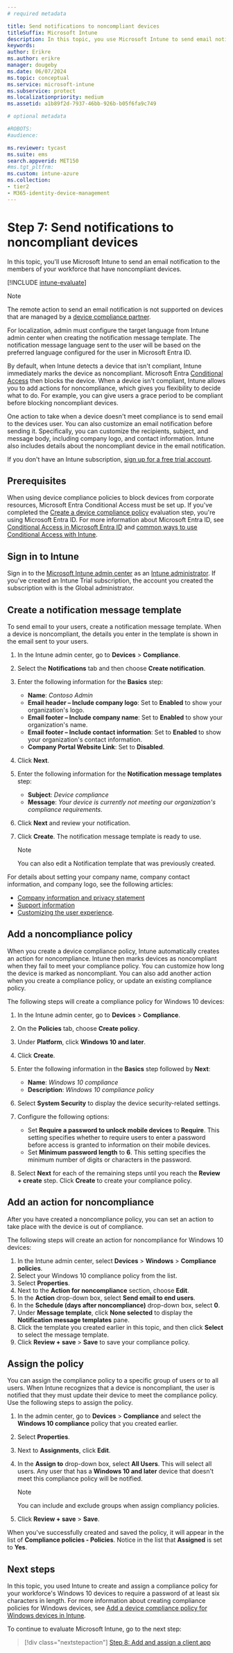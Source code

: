 ```yaml
---
# required metadata

title: Send notifications to noncompliant devices
titleSuffix: Microsoft Intune
description: In this topic, you use Microsoft Intune to send email notifications to noncompliant devices.
keywords:
author: Erikre
ms.author: erikre
manager: dougeby
ms.date: 06/07/2024
ms.topic: conceptual
ms.service: microsoft-intune
ms.subservice: protect
ms.localizationpriority: medium
ms.assetid: a1b89f2d-7937-46bb-926b-b05f6fa9c749

# optional metadata

#ROBOTS:
#audience:

ms.reviewer: tycast
ms.suite: ems
search.appverid: MET150
#ms.tgt_pltfrm:
ms.custom: intune-azure
ms.collection:
- tier2
- M365-identity-device-management
---
```


# Step 7: Send notifications to noncompliant devices

In this topic, you'll use Microsoft Intune to send an email notification to the members of your workforce that have noncompliant devices.

[!INCLUDE [intune-evaluate](../includes/intune-evaluate.md)]

> [!NOTE]
> The remote action to send an email notification is not supported on devices that are managed by a [device compliance partner](../protect/device-compliance-partners.md).
> 
> For localization, admin must configure the target language from Intune admin center when creating the notification message template. The notification message language sent to the user will be based on the preferred language configured for the user in Microsoft Entra ID. 

By default, when Intune detects a device that isn't compliant, Intune immediately marks the device as noncompliant. Microsoft Entra [Conditional Access](/azure/active-directory/active-directory-conditional-access-azure-portal) then blocks the device. When a device isn't compliant, Intune allows you to add actions for noncompliance, which gives you flexibility to decide what to do. For example, you can give users a grace period to be compliant before blocking noncompliant devices.

One action to take when a device doesn't meet compliance is to send email to the devices user. You can also customize an email notification before sending it. Specifically, you can customize the recipients, subject, and message body, including company logo, and contact information. Intune also includes details about the noncompliant device in the email notification.

If you don't have an Intune subscription, [sign up for a free trial account](../fundamentals/free-trial-sign-up.md).

## Prerequisites

When using device compliance policies to block devices from corporate resources, Microsoft Entra Conditional Access must be set up. If you've completed the [Create a device compliance policy](quickstart-set-password-length-android.md) evaluation step, you're using Microsoft Entra ID. For more information about Microsoft Entra ID, see [Conditional Access in Microsoft Entra ID](/azure/active-directory/active-directory-conditional-access-azure-portal) and [common ways to use Conditional Access with Intune](../protect/conditional-access-intune-common-ways-use.md).


## Sign in to Intune

Sign in to the [Microsoft Intune admin center](https://go.microsoft.com/fwlink/?linkid=2109431) as an [Intune administrator](../fundamentals/users-add.md#types-of-administrators). If you've created an Intune Trial subscription, the account you created the subscription with is the Global administrator.

## Create a notification message template

To send email to your users, create a notification message template. When a device is noncompliant, the details you enter in the template is shown in the email sent to your users.  

1. In the Intune admin center, go to **Devices** > **Compliance**.  
2. Select the **Notifications** tab and then choose **Create notification**.  
3. Enter the following information for the **Basics** step:
   - **Name**: *Contoso Admin*
   - **Email header – Include company logo**: Set to **Enabled** to show your organization's logo.
   - **Email footer – Include company name**: Set to **Enabled** to show your organization's name.
   - **Email footer – Include contact information**: Set to **Enabled** to show your organization's contact information.
   - **Company Portal Website Link**: Set to **Disabled**.
4. Click **Next**.
5. Enter the following information for the **Notification message templates** step:
   - **Subject**: *Device compliance*
   - **Message**: *Your device is currently not meeting our organization's compliance requirements.*
6. Click **Next** and review your notification. 
7. Click **Create**. The notification message template is ready to use.

   > [!NOTE]
   > You can also edit a Notification template that was previously created.

For details about setting your company name, company contact information, and company logo, see the following articles:

- [Company information and privacy statement](../apps/company-portal-app.md#configuration)
- [Support information](../apps/company-portal-app.md#support-information)
- [Customizing the user experience](../apps/company-portal-app.md#customizing-the-user-experience).

## Add a noncompliance policy

When you create a device compliance policy, Intune automatically creates an action for noncompliance. Intune then marks devices as noncompliant when they fail to meet your compliance policy. You can customize how long the device is marked as noncompliant. You can also add another action when you create a compliance policy, or update an existing compliance policy.

The following steps will create a compliance policy for Windows 10 devices:

1. In the Intune admin center, go to **Devices** > **Compliance**. 
2. On the **Policies** tab, choose **Create policy**.  
3. Under **Platform**, click **Windows 10 and later**.  
4. Click **Create**.  
5. Enter the following information in the **Basics** step followed by **Next**:

   - **Name**: *Windows 10 compliance*
   - **Description**: *Windows 10 compliance policy*

6. Select **System Security** to display the device security-related settings.
7. Configure the following options:

   - Set **Require a password to unlock mobile devices** to **Require**. This setting specifies whether to require users to enter a password before access is granted to information on their mobile devices.
   - Set **Minimum password length** to **6**. This setting specifies the minimum number of digits or characters in the password.
8. Select **Next** for each of the remaining steps until you reach the **Review + create** step. Click **Create** to create your compliance policy.

## Add an action for noncompliance

After you have created a noncompliance policy, you can set an action to take place with the device is out of compliance.

The following steps will create an action for noncompliance for Windows 10 devices:

1. In the Intune admin center, select **Devices** > **Windows** > **Compliance policies**.  
2. Select your Windows 10 compliance policy from the list.
3. Select **Properties**.  
4. Next to the **Action for noncompliance** section, choose **Edit**.
5. In the **Action** drop-down box, select **Send email to end users**.
6. In the **Schedule (days after noncompliance)** drop-down box, select **0**.
7. Under **Message template**,  click **None selected** to display the **Notification message templates** pane.
8. Click the template you created earlier in this topic, and then click **Select** to select the message template.
9. Click **Review + save** > **Save** to save your compliance policy.

## Assign the policy

You can assign the compliance policy to a specific group of users or to all users. When Intune recognizes that a device is noncompliant, the user is notified that they must update their device to meet the compliance policy. Use the following steps to assign the policy.

1. In the admin center, go to **Devices** > **Compliance** and select the **Windows 10 compliance** policy that you created earlier.  
2. Select **Properties**. 
3. Next to **Assignments**, click **Edit**.
4. In the **Assign to** drop-down box, select **All Users**. This will select all users. Any user that has a **Windows 10 and later** device that doesn't meet this compliance policy will be notified.

    > [!NOTE]
    > You can include and exclude groups when assign compliancy policies.

4. Click **Review + save** > **Save**.

When you've successfully created and saved the policy, it will appear in the list of **Compliance policies - Policies**. Notice in the list that **Assigned** is set to **Yes**.

## Next steps

In this topic, you used Intune to create and assign a compliance policy for your workforce's Windows 10 devices to require a password of at least six characters in length. For more information about creating compliance policies for Windows devices, see [Add a device compliance policy for Windows devices in Intune](compliance-policy-create-windows.md).

To continue to evaluate Microsoft Intune, go to the next step:

> [!div class="nextstepaction"]
> [Step 8: Add and assign a client app](../apps/quickstart-add-assign-app.md)
